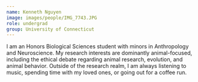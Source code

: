 ```yaml
---
name: Kenneth Nguyen 
image: images/people/IMG_7743.JPG
role: undergrad
group: University of Connecticut
---
```


I am an Honors Biological Sciences student with minors in Anthropology and Neuroscience. My research interests are dominantly animal-focused, including the ethical debate regarding animal research, evolution, and animal behavior. Outside of the research realm, I am always listening to music, spending time with my loved ones, or going out for a coffee run.
